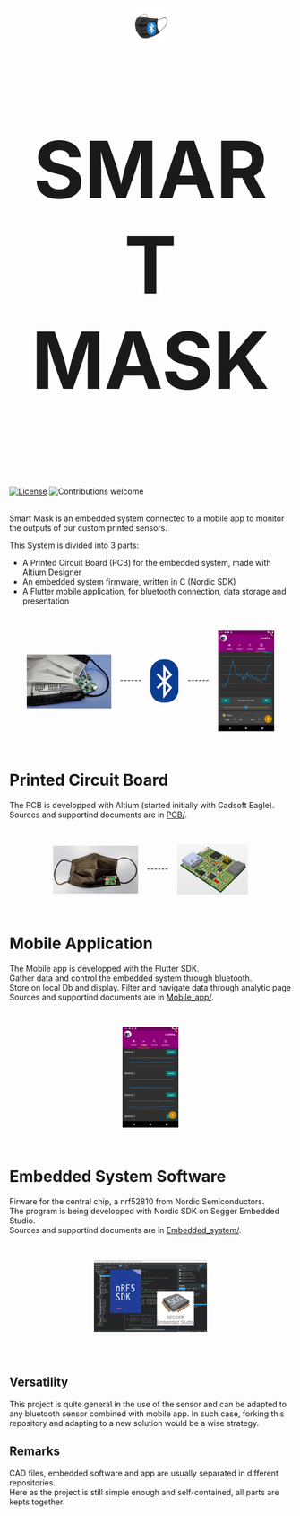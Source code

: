 <p align="center"><img width=12.5% src="Support/Readme_Assets/Images/smart_mask_logo.png"></p>

<p align="center" style="font-size:10em"><b>SMART MASK</b></p>

[![License](https://img.shields.io/badge/license-MIT-blue.svg)](https://opensource.org/licenses/MIT)
![Contributions welcome](https://img.shields.io/badge/contributions-welcome-orange.svg)

<br>
Smart Mask  is an embedded system connected to a mobile app to monitor the outputs of our custom printed sensors.

This System is divided into 3 parts:
- A Printed Circuit Board (PCB) for the embedded system, made with Altium Designer
- An embedded system firmware, written in C (Nordic SDK)
- A Flutter mobile application, for bluetooth connection, data storage and presentation

<br>
<p align="center">
<img align="center" width=30% src="Support/Readme_Assets/Images/mask_pcb_sensor.jpg">
&nbsp;&nbsp;&nbsp;------&nbsp;&nbsp;&nbsp;
<img align="center" width=10% src="Support/Readme_Assets/Images/bluetooth.png">
&nbsp;&nbsp;&nbsp;------&nbsp;&nbsp;&nbsp;
<img align="center"  width=20% src="Support/Readme_Assets/Images/app_analytics.png">
</p>
<br>

# Printed Circuit Board

The PCB is developped with Altium (started initially with Cadsoft Eagle).<br>
Sources and supportind documents are in  <a href="https://github.com/pseudoincorrect/smart_mask/tree/master/PCB">PCB/</a>.

<br>
<p align="center">
<img align="center" width=30% src="Support/Readme_Assets/Images/mask_pcb.jpg">
&nbsp;&nbsp;&nbsp;------&nbsp;&nbsp;&nbsp;
<img align="center" width=25% src="Support/Readme_Assets/Images/smart_mask_altium.png">
</p>
<br>

# Mobile Application

The Mobile app is developped with the Flutter SDK.<br>
Gather data and control the embedded system through bluetooth. <br>
Store on local Db and display. Filter and navigate data through analytic page  <br>
Sources and supportind documents are in <a href="https://github.com/pseudoincorrect/smart_mask/tree/master/Mobile_app/smart_mask">Mobile_app/</a>.

<br>
<p align="center">
<img align="center" width=20% src="Support/Readme_Assets/Images/app_graphs.png">
</p>
<br>

# Embedded System Software

Firware for the central chip, a nrf52810 from Nordic Semiconductors.<br> The program is being developped with Nordic SDK on Segger Embedded Studio. <br>
Sources and supportind documents are in <a href="https://github.com/pseudoincorrect/smart_mask/tree/master/Embedded_system/smart_mask">Embedded_system/</a>.

<br>
<p align="center">
<img align="center" width=40% src="Support/Readme_Assets/Images/SES.jpg">
</p>
<br>
<br>

## Versatility
This project is quite general in the use of the sensor and can be adapted to any bluetooth sensor combined with mobile app. In such case, forking this repository and adapting to a new solution would be a wise strategy.
<br>

## Remarks
CAD files, embedded software and app are usually separated in different repositories. <br>
Here as the project is still simple enough and self-contained, all parts are kepts together.
<br>
